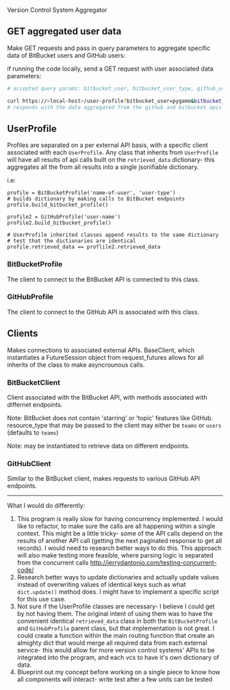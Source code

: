 Version Control System Aggregator

## GET aggregated user data

Make GET requests and pass in query parameters to aggregate specific data of BitBucket users and GitHub users:

if running the code locally, send a GET request with user associated data parameters:
```bash
# accepted query params: bitbucket_user, bitbucket_user_type, github_user

curl https://<local-host>/user-profile?bitbucket_user=pygame&bitbucket_user_type=teams&github_user=1
# responds with the data aggregated from the github and bitbucket apis
```


## UserProfile

Profiles are separated on a per external API basis, with a specific client associated with each `UserProfile`.
Any class that inherits from `UserProfile` will have all results of api calls built on the `retrieved_data` dictionary- this aggregates all the from all results into a single jsonifiable dictionary.

i.e:
```
profile = BitBucketProfile('name-of-user', 'user-type')
# builds dictionary by making calls to BitBucket endpoints
profile.build_bitbucket_profile()

profile2 = GitHubProfile('user-name')
profile2.build_bitbucket_profile()

# UserProfile inherited classes append results to the same dictionary
# test that the dictionaries are identical
profile.retrieved_data == proflile2.retrieved_data

```


### BitBucketProfile

The client to connect to the BitBucket API is connected to this class.

### GitHubProfile

The client to connect to the GitHub API is associated with this class.


## Clients

Makes connections to associated external APIs. BaseClient, which instantiates a FutureSession object from request_futures allows for all inherits of the class to make asyncrounous calls.


### BitBucketClient

Client associated with the BitBucket API, with methods associated with differnet endpoints.

Note: BitBucket does not contain 'starring' or 'topic' features like GitHub.
resource_type that may be passed to the client may either be `teams` or `users` (defaults to `teams`)

Note: may be instantiated to retrieve data on different endpoints.


### GitHubClient

Similar to the BitBucket client, makes requests to various GitHub API endpoints.



--------------------------------------------------------------------


What I would do differently:
1. This program is really slow for having concurrency implemented. I would like to refactor,
to make sure the calls are all happening within a single context. This might be a little tricky- some of the API calls
depend on the results of another API call (getting the next paginated response to get all records). I would need 
to research better ways to do this. This approach will also make testing more feasible, where parsing 
logic is separated from the concurrent calls
http://jerrydantonio.com/testing-concurrent-code/
2. Research better ways to update dictionaries and actually update values instead of overwriting values of identical keys
such as what `dict.update()` method does. I might have to implement a specific script for this use case.
3. Not sure if the UserProfile classes are necessary- I believe I could get by not having them. The original intent
of using them was to have the convenient identical `retrieved_data` class in both the `BitBucketProfile` 
and `GitHubProfile` parent class, but that implementation is not great.  I could create a function within the main 
routing function that create an almighty dict that would merge all required data from each external service- 
this would allow for more version control systems' APIs to be integrated into the program, and each vcs to have it's own dictionary of data.
4. Blueprint out my concept before working on a single piece to know how all components will interact- write test after a few units can be tested
